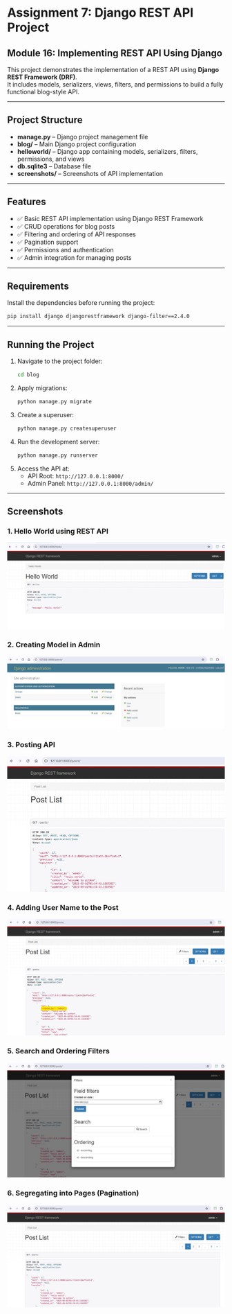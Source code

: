 # Assignment 7: Django REST API Project

## Module 16: Implementing REST API Using Django

This project demonstrates the implementation of a REST API using **Django REST Framework (DRF)**.  
It includes models, serializers, views, filters, and permissions to build a fully functional blog-style API.

---

## Project Structure
- **manage.py** – Django project management file  
- **blog/** – Main Django project configuration  
- **helloworld/** – Django app containing models, serializers, filters, permissions, and views  
- **db.sqlite3** – Database file  
- **screenshots/** – Screenshots of API implementation  

---

## Features
- ✅ Basic REST API implementation using Django REST Framework  
- ✅ CRUD operations for blog posts  
- ✅ Filtering and ordering of API responses  
- ✅ Pagination support  
- ✅ Permissions and authentication  
- ✅ Admin integration for managing posts  

---

## Requirements
Install the dependencies before running the project:

```bash
pip install django djangorestframework django-filter==2.4.0
```

---

## Running the Project

1. Navigate to the project folder:
   ```bash
   cd blog
   ```
2. Apply migrations:
   ```bash
   python manage.py migrate
   ```
3. Create a superuser:
   ```bash
   python manage.py createsuperuser
   ```
4. Run the development server:
   ```bash
   python manage.py runserver
   ```
5. Access the API at:  
   - API Root: `http://127.0.0.1:8000/`  
   - Admin Panel: `http://127.0.0.1:8000/admin/`  

---

## Screenshots

### 1. Hello World using REST API
![Hello World](blog/screenshots/Hello_world_using_REST_API.jpg)

### 2. Creating Model in Admin
![Admin Model](blog/screenshots/creating_model_in_admin.jpg)

### 3. Posting API
![Posting API](blog/screenshots/posting_API.jpg)

### 4. Adding User Name to the Post
![User Name](blog/screenshots/adding_user_name_to_the_post.jpg)

### 5. Search and Ordering Filters
![Filters](blog/screenshots/search_and_ordering_filters.jpg)

### 6. Segregating into Pages (Pagination)
![Pagination](blog/screenshots/segregating_into_pages.jpg)



